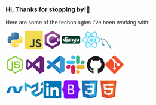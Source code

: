 ### Hi, Thanks for stopping by!👋 

Here are some of the technologies I've been working with:

<img src="https://raw.githubusercontent.com/devicons/devicon/master/icons/python/python-original.svg" alt="python logo" heigth="50px" width="50px"/><img 
 src="https://raw.githubusercontent.com/devicons/devicon/master/icons/javascript/javascript-original.svg" alt="javaScript logo" heigth="50px"  width="50px"/><img
 src="https://raw.githubusercontent.com/devicons/devicon/master/icons/csharp/csharp-original.svg" alt="c sharp logo" heigth="50px"  width="50px"/><img 
 src="https://raw.githubusercontent.com/devicons/devicon/master/icons/django/django-original.svg" alt="Django logo" heigth="200px"  width="50px"/> <img
 src="https://raw.githubusercontent.com/devicons/devicon/master/icons/react/react-original.svg" type="React logo" heigth="50px"  width="50px"/><img src="https://raw.githubusercontent.com/devicons/devicon/master/icons/mysql/mysql-original.svg" alt="mysql logo" width="30px"/> 
 
 <img
 src="https://raw.githubusercontent.com/devicons/devicon/master/icons/nodejs/nodejs-original.svg" alt="node.js logo" heigth="50px"  width="50px"/> <img
 src="https://raw.githubusercontent.com/devicons/devicon/master/icons/visualstudio/visualstudio-plain.svg" alt="VS logo" heigth="50px"  width="50px"/> <img
 src="https://raw.githubusercontent.com/devicons/devicon/master/icons/vscode/vscode-original.svg" alt="VSC logo" heigth="50px"  width="50px"/> <img
 src="https://raw.githubusercontent.com/devicons/devicon/master/icons/slack/slack-original.svg" alot="slack logo"  heigth="50px"  width="50px"/> <img
 src="https://raw.githubusercontent.com/devicons/devicon/master/icons/github/github-original.svg" alt="github logo" heigth="50px"  width="50px"/><img
 src="https://raw.githubusercontent.com/devicons/devicon/master/icons/git/git-original.svg" alt="git logo" heigth="50px"  width="50px"/>
 
 <img
  src="https://raw.githubusercontent.com/devicons/devicon/master/icons/dot-net/dot-net-original.svg" alt="dot net logo" heigth="50px"  width="50px"/><img
  src="https://raw.githubusercontent.com/devicons/devicon/master/icons/materialui/materialui-original.svg" alt="material logo" heigth="50px"  width="50px"/><img
  src="https://raw.githubusercontent.com/devicons/devicon/master/icons/linkedin/linkedin-original.svg" alt="linked in logo" heigth="50px"  width="50px"/><img
  src="https://raw.githubusercontent.com/devicons/devicon/master/icons/bootstrap/bootstrap-original.svg" alt="bootstrap logo" heigth="50px"  width="50px"/><img
  src="https://raw.githubusercontent.com/devicons/devicon/master/icons/css3/css3-original.svg" alt="css logo" heigth="50px"  width="50px"/><img
  src="https://raw.githubusercontent.com/devicons/devicon/master/icons/html5/html5-original.svg" alt="html5 logo" heigth="50px"  width="50px"/>                                                                                                                                           
                                                                                                                                                    
 
 
<!--
**justincamp1776/justincamp1776** is a ✨ _special_ ✨ repository because its `README.md` (this file) appears on your GitHub profile.

Here are some ideas to get you started:

- 🔭 I’m currently working on ...
- 🌱 I’m currently learning ...
- 👯 I’m looking to collaborate on ...
- 🤔 I’m looking for help with ...
- 💬 Ask me about ...
- 📫 How to reach me: ...
- 😄 Pronouns: ...
- ⚡ Fun fact: ...
-->
